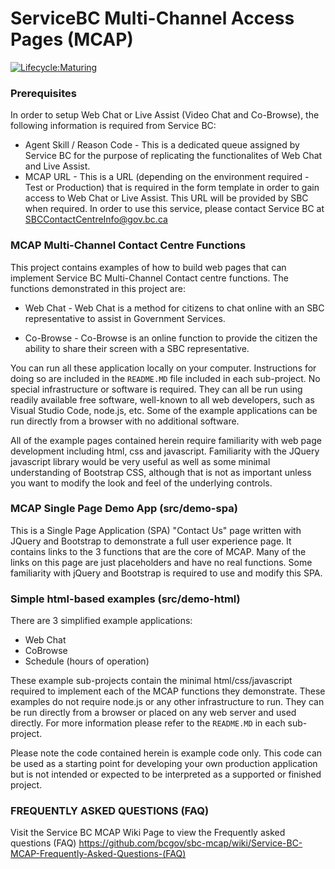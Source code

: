 # ServiceBC Multi-Channel Access Pages (MCAP)
[![Lifecycle:Maturing](https://img.shields.io/badge/Lifecycle-Maturing-007EC6)](<Redirect-URL>)

### Prerequisites

In order to setup Web Chat or Live Assist (Video Chat and Co-Browse), the following information is required from Service BC:
- Agent Skill / Reason Code - This is a dedicated queue assigned by Service BC for the purpose of replicating the functionalites of Web Chat and Live Assist.
- MCAP URL - This is a URL (depending on the environment required - Test or Production) that is required in the form template in order to gain access to Web Chat or Live Assist. This URL will be provided by SBC when required. In order to use this service, please contact Service BC at SBCContactCentreInfo@gov.bc.ca

### MCAP Multi-Channel Contact Centre Functions

This project contains examples of how to build web pages that can implement Service BC Multi-Channel Contact centre functions. The functions demonstrated in this project are:

- Web Chat - Web Chat is a method for citizens to chat online with an SBC representative to assist in Government Services.

- Co-Browse - Co-Browse is an online function to provide the citizen the ability to share their screen with a SBC representative.

You can run all these application locally on your computer. Instructions for doing so are included in the `README.MD` file included in each sub-project.  No special infrastructure or software is required. They can all be run using readily available free software, well-known to all web developers, such as Visual Studio Code, node.js, etc.  Some of the example applications can be run directly from a browser with no additional software.

All of the example pages contained herein require familiarity with web page development including html, css and javascript.  Familiarity with the JQuery javascript library would be very useful as well as some minimal understanding of Bootstrap CSS, although that is not as important unless you want to modify the look and feel of the underlying controls.

### MCAP Single Page Demo App (src/demo-spa)
  This is a Single Page Application (SPA) "Contact Us" page written with JQuery and Bootstrap to demonstrate a full user experience page.  It contains links to the 3 functions that are the core of MCAP.  Many of the links on this page are just placeholders and have no real functions.  Some familiarity with jQuery and Bootstrap is required to use and modify this SPA.

### Simple html-based examples (src/demo-html)
  There are 3 simplified example applications:
  - Web Chat
  - CoBrowse
  - Schedule (hours of operation)

These example sub-projects contain the minimal html/css/javascript required to implement each of the MCAP functions they demonstrate.  These examples do not require node.js or any other infrastructure to run.  They can be run directly from a browser or placed on any web server and used directly.  For more information please refer to the `README.MD` in each sub-project.

Please note the code contained herein is example code only. This code can be used as a starting 
point for developing your own production application but is not intended or expected to be 
interpreted as a supported or finished project. 


### FREQUENTLY ASKED QUESTIONS (FAQ) 

Visit the Service BC MCAP Wiki Page to view the Frequently asked questions (FAQ) https://github.com/bcgov/sbc-mcap/wiki/Service-BC-MCAP-Frequently-Asked-Questions-(FAQ)
